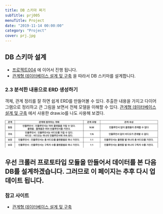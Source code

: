 ```yaml
---
title: DB 스키마 짜기
subTitle: prj005
menuTitle: Project
date: "2019-11-14 00:00:00"
category: "Project"
cover: prj.jpg
---
```


## DB 스키마 설계

- [프로젝트004](https://upatisariputa.netlify.com/prj004/) 에 이어서 진행 됩니다.
- [관계형 데이터베이스 설계 및 구축](https://advenoh.tistory.com/31) 을 따라서 DB 스키마를 설계합니다.

### 2.3 분석한 내용으로 ERD 생성하기

객체, 관계 정리를 잘 하면 쉽게 ERD를 만들어볼 수 있다. 추출한 내용을 가지고 다이어그램으로 정리하고 큰 그림을 보면서 전체 모델을 이해할 수 있다. [관계형 데이터베이스 설계 및 구축](https://advenoh.tistory.com/31) 에서 사용한 draw.io를 나도 사용해 보겠다. 

![관계테이블](relationTable.jpg)



## 우선 크롤러 프로토타입 모듈을 만들어서 데이터를 본 다음 DB를 설계하겠습니다. 그러므로 이 페이지는 추후 다시 업데이트 됩니다.

### 참고 사이트

- [관계형 데이터베이스 설계 및 구축](https://advenoh.tistory.com/31)